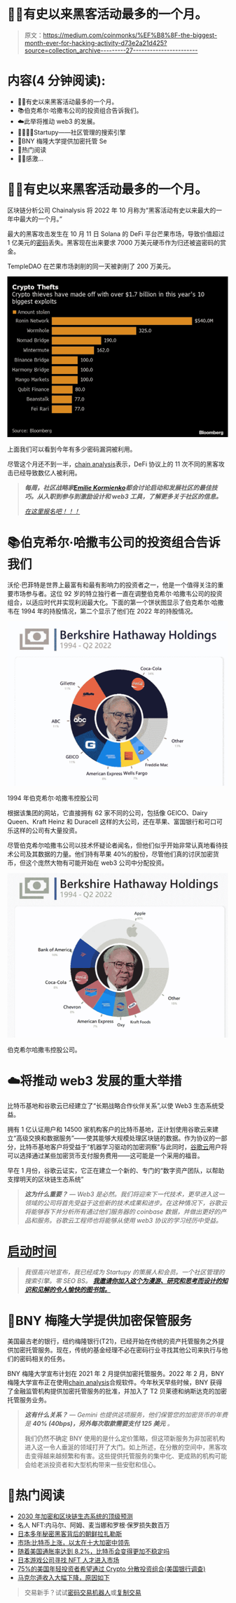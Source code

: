 # 🦹‍♂️有史以来黑客活动最多的一个月。

> 原文：<https://medium.com/coinmonks/%EF%B8%8F-the-biggest-month-ever-for-hacking-activity-d73e2a21d425?source=collection_archive---------27----------------------->

# 内容(4 分钟阅读):

*   🦹‍♂️有史以来黑客活动最多的一个月。
*   📚伯克希尔·哈撒韦公司的投资组合告诉我们。
*   ☁️此举将推动 web3 的发展。
*   👨‍👩‍👧‍👧Startupy——社区管理的搜索引擎
*   🏦BNY 梅隆大学提供加密托管 Se
*   📰热门阅读
*   🙏🏻感激…

# 🦹‍♂️有史以来黑客活动最多的一个月。

区块链分析公司 Chainalysis 将 2022 年 10 月称为“黑客活动有史以来最大的一年中最大的一个月。”

最大的黑客攻击发生在 10 月 11 日 Solana 的 DeFi 平台芒果市场，导致价值超过 1 亿美元的[密码](http://ycobitcoin.com/)丢失。黑客现在出来要求 7000 万美元硬币作为归还被盗密码的赏金。

TempleDAO 在芒果市场剥削的同一天被剥削了 200 万美元。

![](img/992a6b6e5d8bbec3f3816777a72667ba.png)

上面我们可以看到今年有多少密码漏洞被利用。

尽管这个月还不到一半，[chain analysis](http://chainalysis.com/)表示，DeFi 协议上的 11 次不同的黑客攻击已经导致数亿人被利用。

> ***每周，社区战略家***[***Emilie Kormienko***](https://emiliekormienko.substack.com/)***都会讨论启动和发展社区的最佳技巧。从入职到参与到激励设计和 web3 工具，了解更多关于社区的信息。***
> 
> [*在这里报名吧！！！*](https://emiliekormienko.substack.com/)

# 📚伯克希尔·哈撒韦公司的投资组合告诉我们

沃伦·巴菲特是世界上最富有和最有影响力的投资者之一，他是一个值得关注的重要市场参与者。这位 92 岁的特立独行者一直在调整伯克希尔·哈撒韦公司的投资组合，以适应时代并实现利润最大化。下面的第一个饼状图显示了伯克希尔·哈撒韦在 1994 年的持股情况，第二个显示了他们在 2022 年的持股情况。

![](img/7545c0f256925519ac563b3638f9fcb0.png)

1994 年伯克希尔·哈撒韦控股公司

根据该集团的网站，它直接拥有 62 家不同的公司，包括像 GEICO、Dairy Queen、Kraft Heinz 和 Duracell 这样的大公司，还在苹果、富国银行和可口可乐这样的公司有大量投资。

尽管伯克希尔哈撒韦公司以技术怀疑论者闻名，但他们似乎开始非常认真地看待技术公司及其数据的力量。他们持有苹果 40%的股份，尽管他们真的讨厌加密货币，但这个庞然大物有可能开始在 web3 公司中分配投资。

![](img/8922471051d5d1eeea4b10db4bc1aeca.png)

伯克希尔哈撒韦控股公司。

# ☁️将推动 web3 发展的重大举措

比特币基地和谷歌云已经建立了“长期战略合作伙伴关系”,以使 Web3 生态系统受益。

拥有 1 亿认证用户和 14500 家机构客户的比特币基地，正计划使用谷歌云来建立“高级交换和数据服务”——使其能够大规模处理区块链的数据。作为协议的一部分，比特币基地客户将受益于“机器学习驱动的加密洞察”与此同时，[谷歌云](http://cloud.google.com/)用户将可以选择通过某些加密货币支付服务费用——这可能是一个采用的福音。

早在 1 月份，谷歌云证实，它正在建立一个新的、专门的“数字资产团队，以帮助支撑明天的区块链生态系统”

> ***这为什么重要？*** *— Web3 是必然。我们将迎来下一代技术，更早进入这一领域的公司将首先受益于这些新的技术成果和进步。在这种情况下，谷歌云将能够吞下并分析所有通过他们服务器的 coinbase 数据，并做出更好的产品和服务。谷歌云工程师也将能够从使用 web3 协议的学习经历中受益。*

# [启动时间](https://beta.startupy.world/membership/?ref=yarocelis)

> *我很高兴地宣布，我已经成为 Startupy 的策展人和会员。一个社区管理的搜索引擎。零 SEO BS。* [***我邀请你加入这个为漫游、研究和思考而设计的知识和见解的令人愉快的图书馆。***](https://beta.startupy.world/membership/?ref=yarocelis)

# 🏦BNY 梅隆大学提供加密保管服务

美国最古老的银行，纽约梅隆银行(T21)，已经开始在传统的资产托管服务之外提供加密托管服务。现在，传统的基金经理不必在密码行业寻找其他公司来执行与他们的密码相关的任务。

BNY 梅隆大学宣布计划在 2021 年 2 月提供加密托管服务。2022 年 2 月，BNY 梅隆大学宣布正在使用[chain analysis](http://chainalysis.com/)合规软件。今年秋天早些时候，BNY 获得了金融监管机构提供加密托管服务的批准，并加入了 T2 贝莱德和纳斯达克的加密托管服务业务。

> ***这有什么关系？*** *— Gemini 也提供这项服务，他们保管您的加密货币的年费是* ***40% (40bps)，另外每次取款需要支付 125 美元*** *。*
> 
> 我们仍然不确定 BNY 使用的是什么定价策略，但这项新服务为非加密机构进入这一令人垂涎的领域打开了大门。如上所述，在分散的空间中，黑客攻击变得越来越频繁和有害。这些提供托管服务的集中化、更成熟的机构可能会给老派投资者和大型机构带来一些安慰和信心。

# 📰热门阅读

*   [2030 年加密和区块链生态系统的顶级预测](https://www.cryptohopper.com/blog/7927-the-top-predictions-for-the-crypto-and-blockchain-ecosystem-in-2030?utm_campaign=Newsletter+friday+redesign+%28all+browsers%29+2022-10-14&utm_content=Newsletter+premium+redesign+%28all+browsers%29&utm_medium=email_action&utm_source=customer.io)
*   名人 NFT:内马尔、阿姆、麦当娜和罗根·保罗损失数百万
*   [日本多年秘密黑客背后的朝鲜拉扎勒斯](https://cointelegraph.com/news/north-korea-s-lazarus-behind-years-of-crypto-hacks-in-japan-police)
*   [市场:比特币上涨，以太在十大加密中领先](https://forkast.news/headlines/markets-bitcoin-ether-leads-gains-crypto/)
*   [随着美国通胀率达到 8.2%，比特币会变得更加不稳定吗](https://www.newsbtc.com/news/bitcoin/will-bitcoin-become-more-volatile-as-us-inflation-hits-8-2/)
*   [日本游戏公司寻找 NFT 人才进入市场](https://bitcoinist.com/japanese-firm-hunting-nft-talent-enter-marketplace/)
*   [75%的美国年轻投资者希望通过 Crypto 分散投资组合(美国银行调查)](https://cryptopotato.com/75-of-young-us-investors-want-to-diversify-portfolios-with-crypto-boa-survey/)
*   [马克尔道收入大幅下降，原因如下](https://www.newsbtc.com/news/defi/makerdao-revenue-experiences-a-major-drop-heres-why/)

> 交易新手？试试[密码交易机器人](/coinmonks/crypto-trading-bot-c2ffce8acb2a)或[复制交易](/coinmonks/top-10-crypto-copy-trading-platforms-for-beginners-d0c37c7d698c)